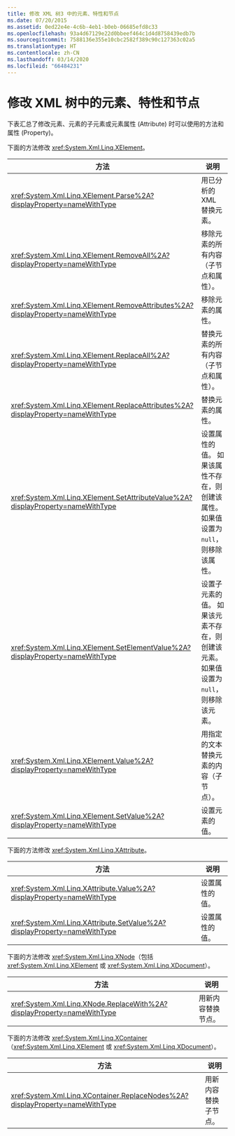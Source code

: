 ```yaml
---
title: 修改 XML 树3 中的元素、特性和节点
ms.date: 07/20/2015
ms.assetid: 0ed22e4e-4c6b-4eb1-b0eb-06685efd8c33
ms.openlocfilehash: 93a4d67129e22d0bbeef464c1d4d8758439edb7b
ms.sourcegitcommit: 7588136e355e10cbc2582f389c90c127363c02a5
ms.translationtype: HT
ms.contentlocale: zh-CN
ms.lasthandoff: 03/14/2020
ms.locfileid: "66484231"
---
```

# <a name="modifying-elements-attributes-and-nodes-in-an-xml-tree"></a>修改 XML 树中的元素、特性和节点
下表汇总了修改元素、元素的子元素或元素属性 (Attribute) 时可以使用的方法和属性 (Property)。  
  
 下面的方法修改 <xref:System.Xml.Linq.XElement>。  
  
|方法|说明|  
|------------|-----------------|  
|<xref:System.Xml.Linq.XElement.Parse%2A?displayProperty=nameWithType>|用已分析的 XML 替换元素。|  
|<xref:System.Xml.Linq.XElement.RemoveAll%2A?displayProperty=nameWithType>|移除元素的所有内容（子节点和属性）。|  
|<xref:System.Xml.Linq.XElement.RemoveAttributes%2A?displayProperty=nameWithType>|移除元素的属性。|  
|<xref:System.Xml.Linq.XElement.ReplaceAll%2A?displayProperty=nameWithType>|替换元素的所有内容（子节点和属性）。|  
|<xref:System.Xml.Linq.XElement.ReplaceAttributes%2A?displayProperty=nameWithType>|替换元素的属性。|  
|<xref:System.Xml.Linq.XElement.SetAttributeValue%2A?displayProperty=nameWithType>|设置属性的值。 如果该属性不存在，则创建该属性。 如果值设置为 `null`，则移除该属性。|  
|<xref:System.Xml.Linq.XElement.SetElementValue%2A?displayProperty=nameWithType>|设置子元素的值。 如果该元素不存在，则创建该元素。 如果值设置为 `null`，则移除该元素。|  
|<xref:System.Xml.Linq.XElement.Value%2A?displayProperty=nameWithType>|用指定的文本替换元素的内容（子节点）。|  
|<xref:System.Xml.Linq.XElement.SetValue%2A?displayProperty=nameWithType>|设置元素的值。|  
  
 下面的方法修改 <xref:System.Xml.Linq.XAttribute>。  
  
|方法|说明|  
|------------|-----------------|  
|<xref:System.Xml.Linq.XAttribute.Value%2A?displayProperty=nameWithType>|设置属性的值。|  
|<xref:System.Xml.Linq.XAttribute.SetValue%2A?displayProperty=nameWithType>|设置属性的值。|  
  
 下面的方法修改 <xref:System.Xml.Linq.XNode>（包括 <xref:System.Xml.Linq.XElement> 或 <xref:System.Xml.Linq.XDocument>）。  
  
|方法|说明|  
|------------|-----------------|  
|<xref:System.Xml.Linq.XNode.ReplaceWith%2A?displayProperty=nameWithType>|用新内容替换节点。|  
  
 下面的方法修改 <xref:System.Xml.Linq.XContainer>（<xref:System.Xml.Linq.XElement> 或 <xref:System.Xml.Linq.XDocument>）。  
  
|方法|说明|  
|------------|-----------------|  
|<xref:System.Xml.Linq.XContainer.ReplaceNodes%2A?displayProperty=nameWithType>|用新内容替换子节点。|  
